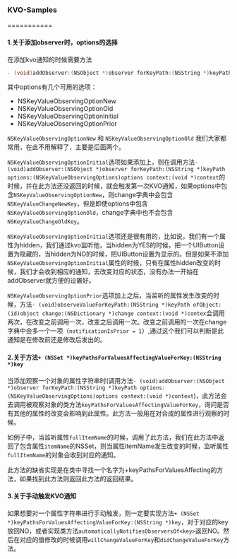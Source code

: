 ### KVO-Samples
===========

#### 1.关于添加observer时，options的选择

在添加kvo通知的时候需要方法
```objective-c
- (void)addObserver:(NSObject *)observer forKeyPath:(NSString *)keyPath options:(NSKeyValueObservingOptions)options context:(void *)context;
```
其中options有几个可用的选项：
* NSKeyValueObservingOptionNew
* NSKeyValueObservingOptionOld
* NSKeyValueObservingOptionInitial
* NSKeyValueObservingOptionPrior

`NSKeyValueObservingOptionNew` 和 `NSKeyValueObservingOptionOld` 我们大家都常用，在此不用解释了，主要是后面两个。

`NSKeyValueObservingOptionInitial`选项如果添加上，则在调用方法`- (void)addObserver:(NSObject *)observer forKeyPath:(NSString *)keyPath options:(NSKeyValueObservingOptions)options context:(void *)context`的时候，并在此方法还没返回的时候，就会触发第一次KVO通知，如果options中包含`NSKeyValueObservingOptionNew`，则change字典中会包含`NSKeyValueChangeNewKey`，但是即使options中包含`NSKeyValueObservingOptionOld`，change字典中也不会包含`NSKeyValueChangeOldKey`。

`NSKeyValueObservingOptionInitial`选项还是很有用的，比如说，我们有一个属性为hidden，我们通过kvo监听他，当hidden为YES的时候，把一个UIButton设置为隐藏的，当hidden为NO的时候，把UIButton设置为显示的。但是如果不添加`NSKeyValueObservingOptionInitial`属性的时候，只有在属性hidden改变的时候，我们才会收到相应的通知，去改变对应的状态，没有办法一开始在addObserver就方便的设置好。

`NSKeyValueObservingOptionPrior`选项加上之后，当监听的属性发生改变的时候，方法`- (void)observeValueForKeyPath:(NSString *)keyPath ofObject:(id)object change:(NSDictionary *)change context:(void *)contex`会调用两次，在改变之前调用一次，改变之后调用一次。改变之前调用的一次在change字典中会多一个一项（`notificationIsPrior = 1`）,通过这个我们可以判断是此通知是在修改前还是修改后发出的。


#### 2.关于方法`+ (NSSet *)keyPathsForValuesAffectingValueForKey:(NSString *)key`

当添加观察一个对象的属性字符串时(调用方法`- (void)addObserver:(NSObject *)observer forKeyPath:(NSString *)keyPath options:(NSKeyValueObservingOptions)options context:(void *)context`)，此方法会去调用被观察对象的类方法`keyPathsForValuesAffectingValueForKey`，询问是否有其他的属性的改变会影响到此属性。此方法一般用在对合成的属性进行观察的时候。

如例子中，当监听属性`fullItemName`的时候，调用了此方法，我们在此方法中返回了包含属性`itemName`的NSSet，则当属性itemName发生改变的时候，监听属性`fullItemName`的对象会收到对应的通知。

此方法的缺省实现是在类中寻找一个名字为+keyPathsForValuesAffecting<Key>的方法，如果找到此方法则返回此方法的返回结果。


#### 3.关于手动触发KVO通知

如果想要对一个属性字符串进行手动触发，则一定要实现方法`+ (NSSet *)keyPathsForValuesAffectingValueForKey:(NSString *)key`，对于对应的key放回NO，或者实现类方法`automaticallyNotifiesObserversOf<key>`返回NO。然后在对应的值修改的时候调用`willChangeValueForKey`和`didChangeValueForKey`方法。
































